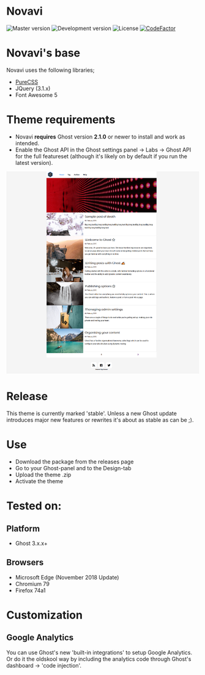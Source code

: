 # Novavi

![Master version](https://img.shields.io/github/package-json/v/Canitia/novavi/master?style=flat-square)
![Development version](https://img.shields.io/github/package-json/v/Canitia/novavi/dev?style=flat-square)
![License](https://img.shields.io/github/license/Canitia/novavi?style=flat-square)
[![CodeFactor](https://www.codefactor.io/repository/github/canitia/novavi/badge)](https://www.codefactor.io/repository/github/canitia/novavi)

# Novavi's base
Novavi uses the following libraries;
- [PureCSS](https://github.com/pure-css/pure)
- JQuery (3.1.x)
- Font Awesome 5

# Theme requirements
- Novavi **requires** Ghost version **2.1.0** or newer to install and work as intended. 
- Enable the Ghost API in the Ghost settings panel -> Labs -> Ghost API for the full featureset (although it's likely on by default if you run the latest version).

![Novavi main](https://github.com/canitia/novavi/raw/master/assets/screenshot-desktop.png)

# Release
This theme is currently marked 'stable'. Unless a new Ghost update introduces major new features or rewrites it's about as stable as can be ;).

# Use
- Download the package from the releases page
- Go to your Ghost-panel and to the Design-tab
- Upload the theme .zip
- Activate the theme

# Tested on:

## Platform 
- Ghost 3.x.x+

## Browsers
- Microsoft Edge (November 2018 Update)
- Chromium 79
- Firefox 74a1

# Customization

## Google Analytics
You can use Ghost's new 'built-in integrations' to setup Google Analytics. Or do it the oldskool way by including the analytics code through Ghost's dashboard -> 'code injection'.
